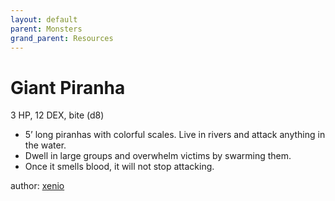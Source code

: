 ```yaml
---
layout: default
parent: Monsters
grand_parent: Resources
---
```

# Giant Piranha
3 HP, 12 DEX, bite (d8)  
- 5’ long piranhas with colorful scales.   Live in rivers and attack anything in the water.  
- Dwell in large groups and overwhelm victims by swarming them.  
 - Once it smells blood, it will not stop attacking.   

author: [xenio](https://xenioinabottle.blogspot.com)

